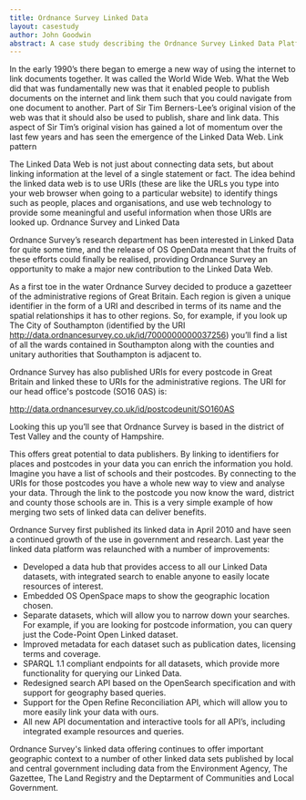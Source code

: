```yaml
---
title: Ordnance Survey Linked Data
layout: casestudy
author: John Goodwin
abstract: A case study describing the Ordnance Survey Linked Data Platform
---
```


In the early 1990’s there began to emerge a new way of using the internet to link documents together. It was called the World Wide Web. What the Web did that was fundamentally new was that it enabled people to publish documents on the internet and link them such that you could navigate from one document to another. Part of Sir Tim Berners-Lee’s original vision of the web was that it should also be used to publish, share and link data. This aspect of Sir Tim’s original vision has gained a lot of momentum over the last few years and has seen the emergence of the Linked Data Web.
Link pattern

The Linked Data Web is not just about connecting data sets, but about linking information at the level of a single statement or fact. The idea behind the linked data web is to use URIs (these are like the URLs you type into your web browser when going to a particular website) to identify things such as people, places and organisations, and use web technology to provide some meaningful and useful information when those URIs are looked up.
Ordnance Survey and Linked Data

Ordnance Survey’s research department has been interested in Linked Data for quite some time, and the release of OS OpenData meant that the fruits of these efforts could finally be realised, providing Ordnance Survey an opportunity to make a major new contribution to the Linked Data Web.

As a first toe in the water Ordnance Survey decided to produce a gazetteer of the administrative regions of Great Britain. Each region is given a unique identifier in the form of a URI and described in terms of its name and the spatial relationships it has to other regions. So, for example, if you look up The City of Southampton (identified by the URI http://data.ordnancesurvey.co.uk/id/7000000000037256) you’ll find a list of all the wards contained in Southampton along with the counties and unitary authorities that Southampton is adjacent to.

Ordnance Survey has also published URIs for every postcode in Great Britain and linked these to URIs for the administrative regions. The URI for our head office's postcode (SO16 0AS) is:

http://data.ordnancesurvey.co.uk/id/postcodeunit/SO160AS

Looking this up you’ll see that Ordnance Survey is based in the district of Test Valley and the county of Hampshire.

This offers great potential to data publishers. By linking to identifiers for places and postcodes in your data you can enrich the information you hold. Imagine you have a list of schools and their postcodes. By connecting to the URIs for those postcodes you have a whole new way to view and analyse your data. Through the link to the postcode you now know the ward, district and county those schools are in. This is a very simple example of how merging two sets of linked data can deliver benefits. 

Ordnance Survey first published its linked data in April 2010 and have seen a continued growth of the use in government and research. Last year the linked data platform was relaunched with a number of improvements:

- Developed a data hub that provides access to all our Linked Data datasets, with integrated search to enable anyone to easily locate resources of interest.
- Embedded OS OpenSpace maps to show the geographic location chosen.
- Separate datasets, which will allow you to narrow down your searches. For example, if you are looking for postcode information, you can query just the Code-Point Open Linked dataset.
- Improved metadata for each dataset such as publication dates, licensing terms and coverage.
- SPARQL 1.1 compliant endpoints for all datasets, which provide more functionality for querying our Linked Data.
- Redesigned search API based on the OpenSearch specification and with support for geography based queries.
- Support for the Open Refine Reconciliation API, which will allow you to more easily link your data with ours.
- All new API documentation and interactive tools for all API’s, including integrated example resources and queries.

Ordnance Survey's linked data offering continues to offer important geographic context to a number of other linked data sets published by local and central government including data from the Environment Agency, The Gazettee, The Land Registry and the Deptarment of Communities and Local Government. 
